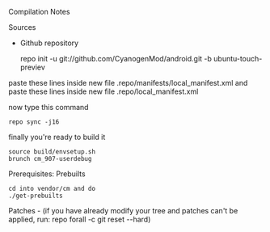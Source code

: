 Compilation Notes

Sources
* Github repository

	repo init -u git://github.com/CyanogenMod/android.git -b ubuntu-touch-previev

paste these lines inside new file .repo/manifests/local_manifest.xml
and paste these lines inside new file .repo/local_manifest.xml

<?xml version="1.0" encoding="UTF-8"?>
<manifest>
  <!-- remote  name="github" fetch="git://github.com/" /-->
  <remove-project name="CyanogenMod/android_system_vold"/>
  <project remote="github" revision="cm-10.1" name="ugers/android_device_907" path="device/softwinner/907" />
  <project remote="github" revision="cm-10.1" name="ugers/android_system_vold" path="system/vold" />
</manifest>

now type this command

	repo sync -j16

finally you're ready to build it

	source build/envsetup.sh
	brunch cm_907-userdebug

Prerequisites:
Prebuilts

	cd into vendor/cm and do
	./get-prebuilts
	
Patches - (if you have already modify your tree and patches can't be applied, run: repo forall -c git reset --hard)
